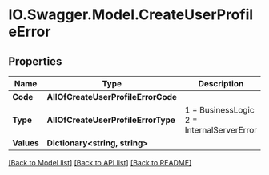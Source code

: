 # IO.Swagger.Model.CreateUserProfileError
## Properties

Name | Type | Description | Notes
------------ | ------------- | ------------- | -------------
**Code** | **AllOfCreateUserProfileErrorCode** |  | [optional] 
**Type** | **AllOfCreateUserProfileErrorType** |   1 &#x3D; BusinessLogic  2 &#x3D; InternalServerError | [optional] 
**Values** | **Dictionary&lt;string, string&gt;** |  | [optional] 

[[Back to Model list]](../README.md#documentation-for-models) [[Back to API list]](../README.md#documentation-for-api-endpoints) [[Back to README]](../README.md)


